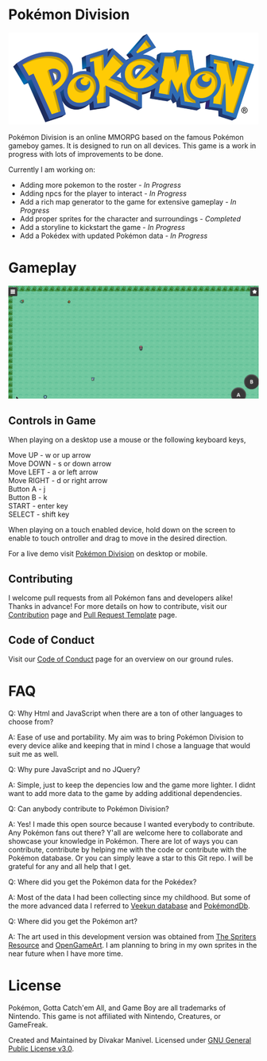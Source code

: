 # Pokémon Division

![Pokémon logo](/images/pokemonlogohd.png "Pokémon logo")

Pokémon Division is an online MMORPG based on the famous Pokémon gameboy games. It is designed to run on all devices.
This game is a work in progress with lots of improvements to be done.

Currently I am working on:
* Adding more pokemon to the roster - *In Progress*
* Adding npcs for the player to interact - *In Progress*
* Add a rich map generator to the game for extensive gameplay - *In Progress*
* Add proper sprites for the character and surroundings - *Completed*
* Add a storyline to kickstart the game - *In Progress*
* Add a Pokédex with updated Pokémon data - *In Progress*

# Gameplay

![Gamplay gif](/images/gameplay.gif "Gameplay gif")

## Controls in Game

When playing on a desktop use a mouse or the following keyboard keys,

Move UP - w or up arrow\
Move DOWN - s or down arrow\
Move LEFT - a or left arrow\
Move RIGHT - d or right arrow\
Button A - j\
Button B - k\
START - enter key\
SELECT - shift key

When playing on a touch enabled device, hold down on the screen to enable to touch ontroller and drag to move in the desired direction.

For a live demo visit [Pokémon Division](https://divakarmanivel.github.io/pokemondivision/) on desktop or mobile.

## Contributing

I welcome pull requests from all Pokémon fans and developers alike! Thanks in advance! For more details on how to contribute, visit our [Contribution](CONTRIBUTING.md) page and [Pull Request Template](PULL_REQUEST_TEMPLATE.md) page.

## Code of Conduct

Visit our [Code of Conduct](CODE_OF_CONDUCT.md) page for an overview on our ground rules.

# FAQ

Q: Why Html and JavaScript when there are a ton of other languages to choose from?

A: Ease of use and portability. My aim was to bring Pokémon Division to every device alike and keeping that in mind I chose a language that would suit me as well.

Q: Why pure JavaScript and no JQuery?

A: Simple, just to keep the depencies low and the game more lighter. I didnt want to add more data to the game by adding additional dependencies.

Q: Can anybody contribute to Pokémon Division?

A: Yes! I made this open source because I wanted everybody to contribute. Any Pokémon fans out there? Y'all are welcome here to collaborate and showcase your knowledge in Pokémon. There are lot of ways you can contribute, contribute by helping me with the code or contribute with the Pokémon database. Or you can simply leave a star to this Git repo. I will be grateful for any and all help that I get.

Q: Where did you get the Pokémon data for the Pokédex?

A: Most of the data I had been collecting since my childhood. But some of the more advanced data I referred to [Veekun database](https://veekun.com/) and [PokémondDb](https://pokemondb.net/).

Q: Where did you get the Pokémon art?

A: The art used in this development version was obtained from [The Spriters Resource](https://www.spriters-resource.com/) and [OpenGameArt](https://opengameart.org/). I am planning to bring in my own sprites in the near future when I have more time.

# License

Pokémon, Gotta Catch'em All, and Game Boy are all trademarks of Nintendo.
This game is not affiliated with Nintendo, Creatures, or GameFreak. 

Created and Maintained by Divakar Manivel. Licensed under [GNU General Public License v3.0](LICENSE).
